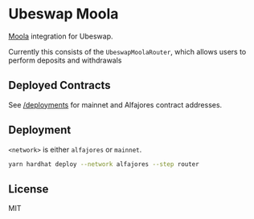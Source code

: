 # Ubeswap Moola

[Moola](https://moola.market/) integration for Ubeswap.

Currently this consists of the `UbeswapMoolaRouter`, which allows users to perform deposits and withdrawals

## Deployed Contracts

See [/deployments](deployments/) for mainnet and Alfajores contract addresses.

## Deployment

`<network>` is either `alfajores` or `mainnet`.

```sh
yarn hardhat deploy --network alfajores --step router
```

## License

MIT
